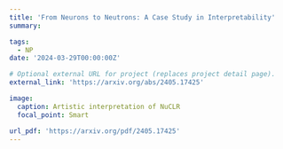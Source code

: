 ```yaml
---
title: 'From Neurons to Neutrons: A Case Study in Interpretability'
summary: 

tags:
  - NP
date: '2024-03-29T00:00:00Z'

# Optional external URL for project (replaces project detail page).
external_link: 'https://arxiv.org/abs/2405.17425'

image:
  caption: Artistic interpretation of NuCLR
  focal_point: Smart

url_pdf: 'https://arxiv.org/pdf/2405.17425'
---
```

